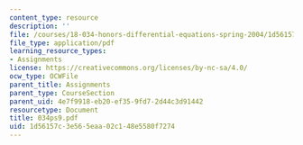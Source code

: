 ```yaml
---
content_type: resource
description: ''
file: /courses/18-034-honors-differential-equations-spring-2004/1d56157c3e565eaa02c148e5580f7274_034ps9.pdf
file_type: application/pdf
learning_resource_types:
- Assignments
license: https://creativecommons.org/licenses/by-nc-sa/4.0/
ocw_type: OCWFile
parent_title: Assignments
parent_type: CourseSection
parent_uid: 4e7f9918-eb20-ef35-9fd7-2d44c3d91442
resourcetype: Document
title: 034ps9.pdf
uid: 1d56157c-3e56-5eaa-02c1-48e5580f7274
---
```

